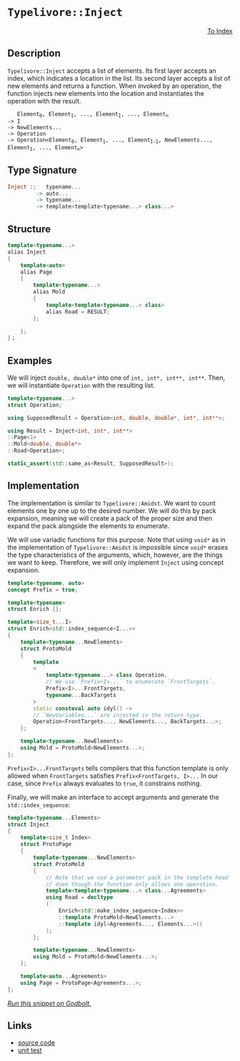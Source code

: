<!-- Copyright 2024 Feng Mofan
SPDX-License-Identifier: Apache-2.0 -->

# `Typelivore::Inject`

<p style='text-align: right;'><a href="../../../facilities/metafunctions.md#typelivore-inject">To Index</a></p>

## Description

`Typelivore::Inject` accepts a list of elements.
Its first layer accepts an index, which indicates a location in the list.
Its second layer accepts a list of new elements and returns a function.
When invoked by an operation, the function injects new elements into the location and instantiates the operation with the result.

<pre><code>   Element<sub>0</sub>, Element<sub>1</sub>, ..., Element<sub>I</sub>, ..., Element<sub>n</sub>
-> I
-> NewElements...
-> Operation
-> Operation&lt;Element<sub>0</sub>, Element<sub>1</sub>, ..., Element<sub>I-1</sub>, NewElements..., Element<sub>I</sub>, ..., Element<sub>n</sub>&gt;</code></pre>

## Type Signature

```Haskell
Inject ::   typename...
         -> auto...
         -> typename...
         -> template<template<typename...> class...>
```

## Structure

```C++
template<typename...>
alias Inject
{
    template<auto>
    alias Page
    {
        template<typename...>
        alias Mold
        {
            template<template<typename...> class>
            alias Road = RESULT;
        };
        
    };
}；
```

## Examples

We will inject `double, double*` into one of `int, int*, int**, int**`. Then, we will instantiate `Operation` with the resulting list.

```C++
template<typename...>
struct Operation;

using SupposedResult = Operation<int, double, double*, int*, int**>;

using Result = Inject<int, int*, int**>
::Page<1>
::Mold<double, double*>
::Road<Operation>;

static_assert(std::same_as<Result, SupposedResult>);
```

## Implementation

The implementation is similar to `Typelivore::Amidst`.
We want to count elements one by one up to the desired number.
We will do this by pack expansion, meaning we will create a pack of the proper size and then expand the pack alongside the elements to enumerate.

We will use variadic functions for this purpose.
Note that using `void*` as in the implementation of `Typelivore::Amidst` is impossible since `void*` erases the type characteristics of the arguments, which, however, are the things we want to keep.
Therefore, we will only implement `Inject` using concept expansion.

```C++
template<typename, auto>
concept Prefix = true;

template<typename>
struct Enrich {};

template<size_t...I>
struct Enrich<std::index_sequence<I...>>
{
    template<typename...NewElements>
    struct ProtoMold
    { 
        template
        <
            template<typename...> class Operation,
            // We use `Prefix<I>...` to enumerate `FrontTargets`.
            Prefix<I>...FrontTargets,
            typename...BackTargets
        >
        static consteval auto idyl() ->
        // `NewVariables...` are injected in the return type.
        Operation<FrontTargets..., NewElements..., BackTargets...>;
    };

    template<typename...NewElements>
    using Mold = ProtoMold<NewElements...>;
};
```

`Prefix<I>...FrontTargets` tells compilers that this function template is only allowed when `FrontTargets` satisfies `Prefix<FrontTargets, I>...`
In our case, since `Prefix` always evaluates to `true`, it constrains nothing.

Finally, we will make an interface to accept arguments and generate the `std::index_sequence`:

```C++
template<typename...Elements>
struct Inject
{
    template<size_t Index>
    struct ProtoPage
    {   
        template<typename...NewElements>
        struct ProtoMold
        {
            // Note that we use a parameter pack in the template head
            // even though the function only allows one operation.
            template<template<typename...> class...Agreements>
            using Road = decltype
            (
                Enrich<std::make_index_sequence<Index>>
                ::template ProtoMold<NewElements...>
                ::template idyl<Agreements..., Elements...>()
            );
        };

        template<typename...NewElements>
        using Mold = ProtoMold<NewElements...>;
    };

    template<auto...Agreements>
    using Page = ProtoPage<Agreements...>;
};
```

[*Run this snippet on Godbolt.*](https://godbolt.org/#z:OYLghAFBqd5QCxAYwPYBMCmBRdBLAF1QCcAaPECAMzwBtMA7AQwFtMQByARg9KtQYEAysib0QXACx8BBAKoBnTAAUAHpwAMvAFYTStJg1DIApACYAQuYukl9ZATwDKjdAGFUtAK4sGIAMykrgAyeAyYAHI%2BAEaYxAFcpAAOqAqETgwe3r4ByanpAqHhUSyx8f6JdpgOGUIETMQEWT5%2BgVU1AnUNBEWRMXEJtvWNzTltwz1hfaUDFQCUtqhexMjsHOb%2BYcjeWADUJv5uXo60hACeB9gmGgCCG1s7mPuHyAoE6FhUl9d3ZpsM2y8ewObgIZySmAA%2BgRiExCApvrcfgRMCwkgYUSCwRDmGxSLsmMdUIibmgAZgkgRdspiJgaKpngARXYwryYA5WJG3FFojHsw7YxisflXW5vYheBy7bAMYh4ZAIfYAdisSsZHJ%2ByNR6KYmMOaQAXlCCAA6M0ASRJ4slVJlcoVILe6BAIDCWFUkKUAEc2eSQeazSbvv5RXcVT9dpGWdq%2BVjwUK2IGIpgAO7YehsQQIkMRqPWqU01BEACynnQucjJhV%2B1uUbr0d5uvZtfrlcOFdbUZ5Or1oPjuMwgcuu22TAUCl2AHkIbDHAJSB3O7sAPTL3YAdSeXiU%2BwAbBoaXS8Kp/Zch/uWahdowfHEm3uNAAxYiyAAqDWAmAICP3QZbS8jQ96VPENA2fN8Py/BQF3/ADBQHQMLCYZAAGt32IT9v0XKMSSXN5dXlEcBDeTAADcxAJIldjwdAzloCA5l2ABaXDO1XB9kxTAA1Bo8CYaJ6AUc8NAJWlqIYbRqhRdBxJZBAnlpAhlgYFl4z/G4l2nO85wYEFwMEdDMKEs18U49NUUYb9A3xJDUMMqChxzfxOQ0nC1Q1LlXMjbtYwFfthSTVNzMzLCc1g7cwmAXZS1oGSDmZQsSzLEEzIzSzjKDJyXKrdVnM1bkYybOMcQCs1gvSq1WSlc0JKkzVw1gnyiv1PAjWhXYavdVjI3zKlEtQZQmE/DsqwsHDYLrJre3g0qTVSiys26%2BteupF8kti7DKwaryAM2%2Bt2IiIsngIBBdV2FMtx3JhdiSBphRRYgbuQlDZJO47CpRXZ5KYcsJrYtcyMYOSlmARU3t2KgvABHTdgEWgzgJWhaFQFMJwEJ5UBnAiBHUgCuw%2B/lQQJ4qE0HM1h1HcdAxuYBaQW0LQzxyMIqMXYACVUB%2BpldiwbZBT2usIAFzs7XlBBHXeF0WCYFCoTdTAPW9X1Vn9BguqcxmmbrF0pqefqYvLQ55pCjKlq1nWCeo2jaBBGm6ZN6zpTSrNHOwBjhcjOYPJ2uscu9vbdZJhCzWNiqwp9qMWaig3uf15KjaC52rPJrKRvcvLPMm4nDkJIhqdpzB6ezTXmbSVnBs/WO1oGobCbtwuHZTq4M7DXLstuZcACpu573vlx%2BLvu9fbAhFfHv%2B473up87ie7iRP4HiBJ4QTJVZKWL/KbkDvySsTJufhWrTZwyf3bij3YhC8JIUiUdA2cwBQvFoKl4qnLGdJBMICHxdAlgEzAf5/3oJ3fEX8QHiQIN3YM7cbjn3vo/Z%2B3MaqSQcJ/QQoDBDgLAZ3EkLoK6Ey4LgkABsQS/y8P/QB5DgFEI5j9EER9sa6VTp5fCjhkCQjHEoRoEAnQugUMKDh2Y3DwKft/C%2BV8b6YDvg/URlwvbOQ4AsWgnAACsvA/AcC0KQVAnA3DWGsLsBQSwVjLz%2BDwUgBBNCKIWChEAKiAAcJpdz%2BEkGYJUkhJAOP8BoFRABOex%2BhOCSF4CwCQGgNCkA0VonRHBeAKBABEyxmjFGkDgLAGAiAQBLAIEkY45BKBoDRHQOIERhScFUPY3cTFdySF2MAZAyBdhSBNGYXgUjCAkBonofgggRBiHYFIGQghFAqHUMk0guhEgplhEkTgPAlGqPUVY7RnBJzHFyVSVAVBdgVKqTUupDSmmSBabsCAHgin0EehsLgcxeBJK0AsCASBClJGKWQCgEAXlvJAMAKQZg%2BB0AevEiA0RlnRDCA0M4czeDguYMQM4k5ogoKSeYwpIVJwMHhssrA0QvDADcGIWg8TuC8CwNLIw4hxn4FpDUUiD9lkK2qMcNY5iv6YGUeM040RYTwo8FgZZMI8ChJJaQOlxBoipEwIyVEhhgCnCMFYhYVADDAAUFxPAqYtIaPMT04QohxCDN1SMtQyzJn6FlSgfRlh9B4GiPEyACxMY6WJUxJ08VTCWGsGYaJYq5RYHtQxWw7KpIZBcGrUYfhEghCmCUMoegb4FEyJ4Fo8b8g6V6LGgYlRg0dAYF0EYyacjZvsDpfNkxij9HiJUCYEa9D4UaBmytEgFhGOWKsZtgSOBqMicsmJOzKnVNqfUxpzSzCnNwB0q5ZjbkWMVQsb6WB4iBtsZIfwJpfH%2BHcRoVxkh9w%2BN3L4ztwTSChIqE4rgu57H%2BIvSoyQXA/H%2BF3D28ZMS4kJNnckx5GSnlZPWXkj5XzLmlLYJwBoLBSJKiYtdUcrMuC%2BJNFwE0Wj2lED9d02QfSDXSCNUoE14zdD/OmUwWZJKFldqWS%2B1Zf7NnbLAxBqDI4DCwfg4hkSZzUAXLiPsP4ZgZ33JST%2BwDcR8mfI468y5IA6OQZg783xXAIk0GfnEYFoLxmwshdC0g6n4WIuRZptFlkMVYqpZgXF%2BLCXEvMWS2VlKtHUpDXS4lyHVBMpRJptlHKtFcp5WcPlawtGCuFeYsVEqlDSvJXKyKiq%2BAqrVRqlMWrNO6swwM7DshjVjK0QR81CqPVWGtVygNjrKQZBdW6/wjI8tep9XEP19KHVBpLaGiArha1RrVo2mYVa8hpB0m1nribOtxuLSGzoNbC2Rsa6NvNEwhtZqGN0fr9by3TGGy24x7abmdu7VE3gfapMMZk00ljSHx34FQ9x%2BYdy52kAXQMQNHLj2nvg9upUfilRKhcWYXdd7n3RM4G%2BxJ0W0mZOyRskTQniDAbWGB/ZLAFCkUaaRODJo%2BRvDaedzpzpEjJf1aloZ8hcOZZ0LkIjJH5nbYo/9jgaycnHFhrR4gLA4cI6RyjtHVJ2Ocanf4fwfHgfPLE28iHQuJOI%2BvpCZHvjIQc44UzmpAKlPEBU2CiF8LNPaYRUiqS%2BmOPosxVCkzZmCVI0s6SmVFL/OkrwDSxwjmGUueQMy9zgh2XLO85CvzAq5RBd4CFyV4WbNRc/TFoacXNU4iSxhvHEg0vDKJ6a3ITHjBWpsIV%2BAxXnWcGXLwqrlhvV7d9TRergb2g6TDe4Cbeho0Vq66m3rGR%2BsJvTTGptI3c1lqWzm0ts3W91%2BrYtqvA%2BG197W4sNtAyyM7d7ZwUSzPanw8R7sKXqOmxvDO5Oy7NzrufvnZgH692yNPZAGYeDvOVEqO3fJjQvOlSXr%2B3tgHth338bmDYkAd6TSPpUUqMwF%2B70HqSAaD/Icr%2BBU6P6xIfoPJkatIP4rKQGv4LBippDOCSBAA%3D%3D)

## Links

- [source code](../../../../conceptrodon/descend/typelivore/inject.hpp)
- [unit test](../../../../tests/unit/metafunctions/typelivore/inject.test.hpp)
